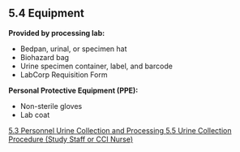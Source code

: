 ## 5.4 Equipment

**Provided by processing lab:**

* Bedpan, urinal, or specimen hat
* Biohazard bag
* Urine specimen container, label, and barcode
* LabCorp Requisition Form

**Personal Protective Equipment (PPE):**

* Non-sterile gloves
* Lab coat


<div class="center">
<div class="btn-group">
  <a href=":pages_path:/manuals/urine-collection-processing/5-03-personnel.md" class="btn btn-default">
    <span class="glyphicon glyphicon-chevron-left"></span>
    5.3 Personnel
  </a>

  <a href=":pages_path:/manuals/urine-collection-processing" class="btn btn-default">
    <span class="glyphicon glyphicon-chevron-up"></span>
    Urine Collection and Processing
  </a>

  <a href=":pages_path:/manuals/urine-collection-processing/5-05-urine-collection-procedure.md" class="btn btn-default">
    5.5 Urine Collection Procedure (Study Staff or CCI Nurse)
    <span class="glyphicon glyphicon-chevron-right"></span>
  </a>
</div>
</div>
